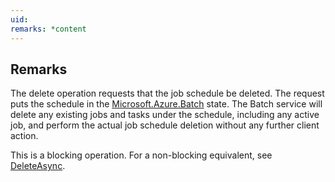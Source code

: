 ```yaml
---
uid: 
remarks: *content
---
```

## Remarks  
 The delete operation requests that the job schedule be deleted.  The request puts the schedule in the [Microsoft.Azure.Batch](assetId:///N:Microsoft.Azure.Batch?qualifyHint=False&autoUpgrade=True) state.             The Batch service will delete any existing jobs and tasks under the schedule, including any active job, and perform the actual job schedule deletion without any further client action.  
  
 This is a blocking operation. For a non-blocking equivalent, see [DeleteAsync](assetId:///M:Microsoft.Azure.Batch.CloudJobSchedule.DeleteAsync(System.Collections.Generic.IEnumerable{Microsoft.Azure.Batch.BatchClientBehavior},System.Threading.CancellationToken)?qualifyHint=False&autoUpgrade=True).